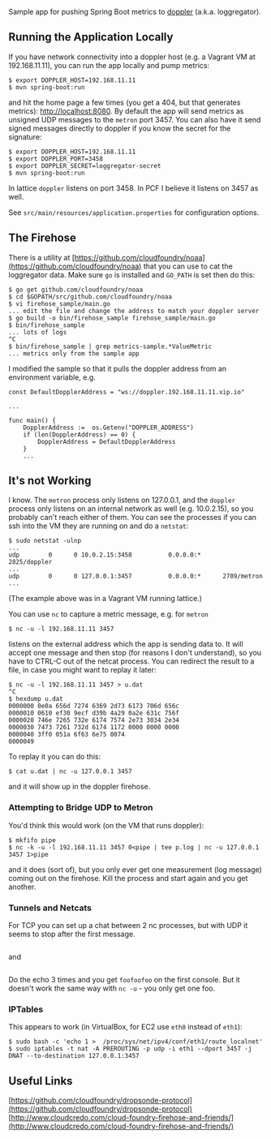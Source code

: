 Sample app for pushing Spring Boot metrics to [doppler](https://github.com/cloudfoundry/loggregator) (a.k.a. loggregator).

## Running the Application Locally

If you have network connectivity into a doppler host (e.g. a Vagrant VM at 192.168.11.11), you can run the app locally and pump metrics:

```
$ export DOPPLER_HOST=192.168.11.11
$ mvn spring-boot:run
```

and hit the home page a few times (you get a 404, but that generates metrics): [http://localhost:8080](http://localhost:8080). By default the app will send metrics as unsigned UDP messages to the `metron` port 3457. You can also have it send signed messages directly to doppler if you know the secret for the signature:

```
$ export DOPPLER_HOST=192.168.11.11
$ export DOPPLER_PORT=3458
$ export DOPPLER_SECRET=loggregator-secret
$ mvn spring-boot:run
```

In lattice `doppler` listens on port 3458. In PCF I believe it listens on 3457 as well.

See `src/main/resources/application.properties` for configuration options.

## The Firehose

There is a utility at [https://github.com/cloudfoundry/noaa](https://github.com/cloudfoundry/noaa) that you can use to cat the loggregator data. Make sure `go` is installed and `GO_PATH` is set then do this:

```
$ go get github.com/cloudfoundry/noaa
$ cd $GOPATH/src/github.com/cloudfoundry/noaa
$ vi firehose_sample/main.go
... edit the file and change the address to match your doppler server
$ go build -o bin/firehose_sample firehose_sample/main.go
$ bin/firehose_sample
... lots of logs
^C
$ bin/firehose_sample | grep metrics-sample.*ValueMetric
... metrics only from the sample app
```

I modified the sample so that it pulls the doppler address from an environment variable, e.g.

```
const DefaultDopplerAddress = "ws://doppler.192.168.11.11.xip.io"

...

func main() {
    DopplerAddress :=  os.Getenv("DOPPLER_ADDRESS")
    if (len(DopplerAddress) == 0) {
        DopplerAddress = DefaultDopplerAddress
    }
    ...
```


## It's not Working

I know. The `metron` process only listens on 127.0.0.1, and the `doppler` process only listens on an internal network as well (e.g. 10.0.2.15), so you probably can't reach either of them. You can see the processes if you can ssh into the VM they are running on and do a `netstat`:

```
$ sudo netstat -ulnp
...
udp        0      0 10.0.2.15:3458          0.0.0.0:*      2825/doppler
...
udp        0      0 127.0.0.1:3457          0.0.0.0:*      2789/metron
...
```

(The example above was in a Vagrant VM running lattice.)

You can use `nc` to capture a metric message, e.g. for `metron`

```
$ nc -u -l 192.168.11.11 3457
```

listens on the external address which the app is sending data to. It will accept one message and then stop (for reasons I don't understand), so you have to CTRL-C out of the netcat process. You can redirect the result to a file, in case you might want to replay it later:

```
$ nc -u -l 192.168.11.11 3457 > u.dat
^C
$ hexdump u.dat
0000000 0e0a 656d 7274 6369 2d73 6173 706d 656c
0000010 0610 ef30 9ecf d39b 4a29 0a2e 631c 756f
0000020 746e 7265 732e 6174 7574 2e73 3034 2e34
0000030 7473 7261 732d 6174 1172 0000 0000 0000
0000040 3ff0 051a 6f63 6e75 0074
0000049
```

To replay it you can do this:

```
$ cat u.dat | nc -u 127.0.0.1 3457
```

and it will show up in the doppler firehose.

### Attempting to Bridge UDP to Metron

You'd think this would work (on the VM that runs doppler):

```
$ mkfifo pipe
$ nc -k -u -l 192.168.11.11 3457 0<pipe | tee p.log | nc -u 127.0.0.1 3457 1>pipe
```

and it does (sort of), but you only ever get one measurement (log message) coming out on the firehose. Kill the process and start again and you get another.

### Tunnels and Netcats

For TCP you can set up a chat between 2 nc processes, but with UDP it seems to stop after the first message.

```$ nc -k -l 127.0.0.1 1234
```

and

```$ echo foo | nc 127.0.0.1 1234
```

Do the echo 3 times and you get `foofoofoo` on the first console. But it doesn't work the same way with `nc -u` - you only get one foo.

### IPTables

This appears to work (in VirtualBox, for EC2 use `eth0` instead of `eth1`):

```
$ sudo bash -c 'echo 1 >  /proc/sys/net/ipv4/conf/eth1/route_localnet'
$ sudo iptables -t nat -A PREROUTING -p udp -i eth1 --dport 3457 -j DNAT --to-destination 127.0.0.1:3457
```

## Useful Links

[https://github.com/cloudfoundry/dropsonde-protocol](https://github.com/cloudfoundry/dropsonde-protocol)
[http://www.cloudcredo.com/cloud-foundry-firehose-and-friends/](http://www.cloudcredo.com/cloud-foundry-firehose-and-friends/)
